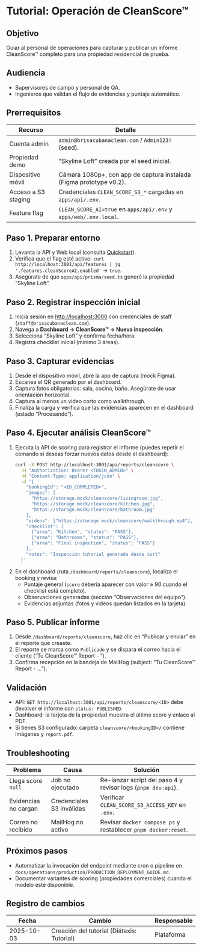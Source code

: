 # Tutorial: Operación de CleanScore™

## Objetivo

Guiar al personal de operaciones para capturar y publicar un informe CleanScore™ completo para una propiedad residencial de prueba.

## Audiencia

- Supervisores de campo y personal de QA.
- Ingenieros que validan el flujo de evidencias y puntaje automático.

## Prerrequisitos

| Recurso             | Detalle                                                             |
| ------------------- | ------------------------------------------------------------------- |
| Cuenta admin        | `admin@brisacubanaclean.com` / `Admin123!` (seed).                  |
| Propiedad demo      | “Skyline Loft” creada por el seed inicial.                          |
| Dispositivo móvil   | Cámara 1080p+, con app de captura instalada (Figma prototype v0.2). |
| Acceso a S3 staging | Credenciales `CLEAN_SCORE_S3_*` cargadas en `apps/api/.env`.        |
| Feature flag        | `CLEAN_SCORE_AI=true` en `apps/api/.env` y `apps/web/.env.local`.   |

## Paso 1. Preparar entorno

1. Levanta la API y Web local (consulta [Quickstart](../quickstart.md)).
2. Verifica que el flag esté activo: `curl http://localhost:3001/api/features | jq '.features.cleanScoreAI.enabled'` → `true`.
3. Asegúrate de que `apps/api/prisma/seed.ts` generó la propiedad “Skyline Loft”.

## Paso 2. Registrar inspección inicial

1. Inicia sesión en <http://localhost:3000> con credenciales de staff (`staff@brisacubanaclean.com`).
2. Navega a **Dashboard → CleanScore™ → Nueva inspección**.
3. Selecciona “Skyline Loft” y confirma fecha/hora.
4. Registra checklist inicial (mínimo 3 áreas).

## Paso 3. Capturar evidencias

1. Desde el dispositivo móvil, abre la app de captura (mock Figma).
2. Escanea el QR generado por el dashboard.
3. Captura fotos obligatorias: sala, cocina, baño. Asegúrate de usar orientación horizontal.
4. Captura al menos un video corto como walkthrough.
5. Finaliza la carga y verifica que las evidencias aparecen en el dashboard (estado “Procesando”).

## Paso 4. Ejecutar análisis CleanScore™

1. Ejecuta la API de scoring para registrar el informe (puedes repetir el comando si deseas forzar nuevos datos desde el dashboard):
   ```bash
   curl -X POST http://localhost:3001/api/reports/cleanscore \
     -H "Authorization: Bearer <TOKEN_ADMIN>" \
     -H "Content-Type: application/json" \
     -d '{
       "bookingId": "<ID_COMPLETED>",
       "images": [
         "https://storage.mock/cleanscore/livingroom.jpg",
         "https://storage.mock/cleanscore/kitchen.jpg",
         "https://storage.mock/cleanscore/bathroom.jpg"
       ],
       "videos": ["https://storage.mock/cleanscore/walkthrough.mp4"],
       "checklist": [
         {"area": "Kitchen", "status": "PASS"},
         {"area": "Bathrooms", "status": "PASS"},
         {"area": "Final inspection", "status": "PASS"}
       ],
       "notes": "Inspección tutorial generada desde curl"
     }'
   ```
2. En el dashboard (ruta `/dashboard/reports/cleanscore`), localiza el booking y revisa:
   - Puntaje general (`score` debería aparecer con valor ≥ 90 cuando el checklist está completo).
   - Observaciones generadas (sección “Observaciones del equipo”).
   - Evidencias adjuntas (fotos y videos quedan listados en la tarjeta).

## Paso 5. Publicar informe

1. Desde `/dashboard/reports/cleanscore`, haz clic en “Publicar y enviar” en el reporte que creaste.
2. El reporte se marca como `Publicado` y se dispara el correo hacia el cliente (“Tu CleanScore™ Report - <Propiedad>”).
3. Confirma recepción en la bandeja de MailHog (subject: “Tu CleanScore™ Report - …”).

## Validación

- API: `GET http://localhost:3001/api/reports/cleanscore/<ID>` debe devolver el informe con `status: PUBLISHED`.
- Dashboard: la tarjeta de la propiedad muestra el último score y enlace al PDF.
- Si tienes S3 configurado: carpeta `cleanscore/<bookingID>/` contiene imágenes y `report.pdf`.

## Troubleshooting

| Problema             | Causa                     | Solución                                                       |
| -------------------- | ------------------------- | -------------------------------------------------------------- |
| Llega score `null`   | Job no ejecutado          | Re-lanzar script del paso 4 y revisar logs (`pnpm dev:api`).   |
| Evidencias no cargan | Credenciales S3 inválidas | Verificar `CLEAN_SCORE_S3_ACCESS_KEY` en `.env`.               |
| Correo no recibido   | MailHog no activo         | Revisar `docker compose ps` y restablecer `pnpm docker:reset`. |

## Próximos pasos

- Automatizar la invocación del endpoint mediante cron o pipeline en `docs/operations/production/PRODUCTION_DEPLOYMENT_GUIDE.md`.
- Documentar variantes de scoring (propiedades comerciales) cuando el modelo esté disponible.

## Registro de cambios

| Fecha      | Cambio                                     | Responsable |
| ---------- | ------------------------------------------ | ----------- |
| 2025-10-03 | Creación del tutorial (Diátaxis: Tutorial) | Plataforma  |
